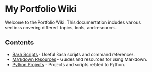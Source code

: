 # My Portfolio Wiki

Welcome to the Portfolio Wiki. This documentation includes various sections covering different topics, tools, and resources.

## Contents


- [Bash Scripts](bash/bash-Overview) - Useful Bash scripts and command references.
- [Markdown Resources](MarkDown/MarkDown-Overview) - Guides and resources for using Markdown.
- [Python Projects](python/python-Overview) - Projects and scripts related to Python.

